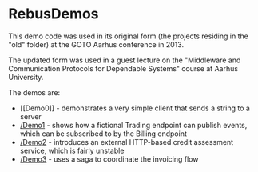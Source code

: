# RebusDemos

This demo code was used in its original form (the projects residing in the "old" folder) at the GOTO Aarhus
conference in 2013.

The updated form was used in a guest lecture on the "Middleware and Communication Protocols for Dependable Systems"
course at Aarhus University.

The demos are:

* [[Demo0]] - demonstrates a very simple client that sends a string to a server
* [/Demo1](Demo1) - shows how a fictional Trading endpoint can publish events, which can be subscribed to by the Billing endpoint
* [/Demo2](Demo2) - introduces an external HTTP-based credit assessment service, which is fairly unstable
* [/Demo3](Demo3) - uses a saga to coordinate the invoicing flow